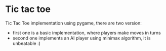 # Tic tac toe
Tic Tac Toe implementation using pygame, there are two version:
- first one is a basic implementation, where players make moves in turns
- second one implements an AI player using minimax algorithm, it is unbeatable :)
